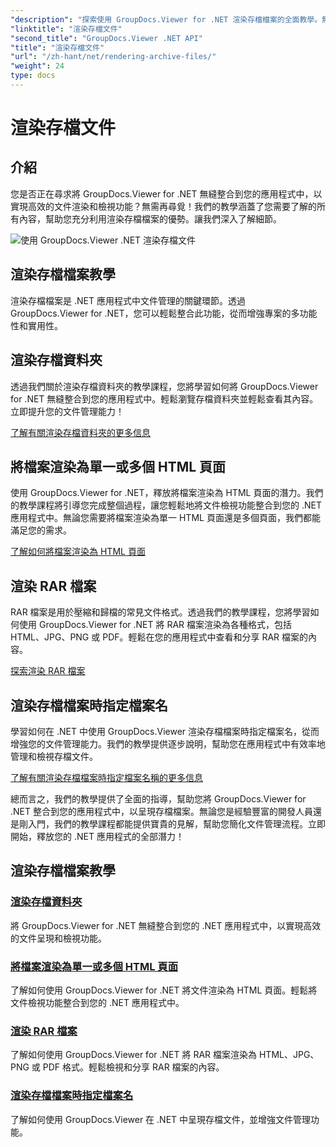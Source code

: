 ```yaml
---
"description": "探索使用 GroupDocs.Viewer for .NET 渲染存檔檔案的全面教學。無縫且有效率地整合到您的 .NET 應用程式中。"
"linktitle": "渲染存檔文件"
"second_title": "GroupDocs.Viewer .NET API"
"title": "渲染存檔文件"
"url": "/zh-hant/net/rendering-archive-files/"
"weight": 24
type: docs
---
```

# 渲染存檔文件

## 介紹

您是否正在尋求將 GroupDocs.Viewer for .NET 無縫整合到您的應用程式中，以實現高效的文件渲染和檢視功能？無需再尋覓！我們的教學涵蓋了您需要了解的所有內容，幫助您充分利用渲染存檔檔案的優勢。讓我們深入了解細節。

![使用 GroupDocs.Viewer .NET 渲染存檔文件](/viewer/rendering-archive-files/image.png)

## 渲染存檔檔案教學

渲染存檔檔案是 .NET 應用程式中文件管理的關鍵環節。透過 GroupDocs.Viewer for .NET，您可以輕鬆整合此功能，從而增強專案的多功能性和實用性。

## 渲染存檔資料夾

透過我們關於渲染存檔資料夾的教學課程，您將學習如何將 GroupDocs.Viewer for .NET 無縫整合到您的應用程式中。輕鬆瀏覽存檔資料夾並輕鬆查看其內容。立即提升您的文件管理能力！

[了解有關渲染存檔資料夾的更多信息](./render-archive-folder/)

## 將檔案渲染為單一或多個 HTML 頁面

使用 GroupDocs.Viewer for .NET，釋放將檔案渲染為 HTML 頁面的潛力。我們的教學課程將引導您完成整個過程，讓您輕鬆地將文件檢視功能整合到您的 .NET 應用程式中。無論您需要將檔案渲染為單一 HTML 頁面還是多個頁面，我們都能滿足您的需求。

[了解如何將檔案渲染為 HTML 頁面](./render-archives-html/)

## 渲染 RAR 檔案

RAR 檔案是用於壓縮和歸檔的常見文件格式。透過我們的教學課程，您將學習如何使用 GroupDocs.Viewer for .NET 將 RAR 檔案渲染為各種格式，包括 HTML、JPG、PNG 或 PDF。輕鬆在您的應用程式中查看和分享 RAR 檔案的內容。

[探索渲染 RAR 檔案](./render-rar/)

## 渲染存檔檔案時指定檔案名

學習如何在 .NET 中使用 GroupDocs.Viewer 渲染存檔檔案時指定檔案名，從而增強您的文件管理能力。我們的教學提供逐步說明，幫助您在應用程式中有效率地管理和檢視存檔文件。

[了解有關渲染存檔檔案時指定檔案名稱的更多信息](./specify-filename-render-archive/)

總而言之，我們的教學提供了全面的指導，幫助您將 GroupDocs.Viewer for .NET 整合到您的應用程式中，以呈現存檔檔案。無論您是經驗豐富的開發人員還是剛入門，我們的教學課程都能提供寶貴的見解，幫助您簡化文件管理流程。立即開始，釋放您的 .NET 應用程式的全部潛力！
## 渲染存檔檔案教學
### [渲染存檔資料夾](./render-archive-folder/)
將 GroupDocs.Viewer for .NET 無縫整合到您的 .NET 應用程式中，以實現高效的文件呈現和檢視功能。
### [將檔案渲染為單一或多個 HTML 頁面](./render-archives-html/)
了解如何使用 GroupDocs.Viewer for .NET 將文件渲染為 HTML 頁面。輕鬆將文件檢視功能整合到您的 .NET 應用程式中。
### [渲染 RAR 檔案](./render-rar/)
了解如何使用 GroupDocs.Viewer for .NET 將 RAR 檔案渲染為 HTML、JPG、PNG 或 PDF 格式。輕鬆檢視和分享 RAR 檔案的內容。
### [渲染存檔檔案時指定檔案名](./specify-filename-render-archive/)
了解如何使用 GroupDocs.Viewer 在 .NET 中呈現存檔文件，並增強文件管理功能。